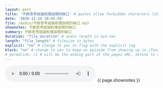 ```yaml
---
layout: post
title: '不斷思考結論和理由間的缺口' # quotes allow forbidden characters like the colon
date: '2020-11-24 10:45:56'
file: /audio/不斷思考結論和理由間的缺口.mp3
shownotes: 不斷思考結論和理由間的缺口
summary: 不斷思考結論和理由間的缺口
duration: "file_duration" # audio length in min:sec
length: "file_length" # filesize in bytes
explicit: "no" # change to yes to flag with the explicit tag
block: "no" # change to yes to keep an episode from showing up in iTunes
# permalink: /1 # will be the ending part of the pages URL, delete to default to the title
---
```


<audio controls>
<source src="{{site.url}}{{site.baseurl}}{{ page.file }}" type="audio/x-mp3">
Your browser does not support the audio element.
</audio>
{{ page.shownotes }}
